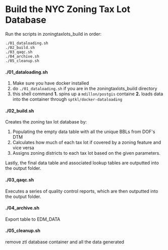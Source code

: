 # Build the NYC Zoning Tax Lot Database

Run the scripts in zoningtaxlots_build in order:
```
./01_dataloading.sh
./02_build.sh
./03_qaqc.sh
./04_archive.sh
./05_cleanup.sh
```

#### ./01_dataloading.sh
1. Make sure you have docker installed
2. do `./01_dataloading.sh` if you are in the zoningtaxlots_build directory
3. this shell command __1.__ spins up a `mdillon/postgis` containe __2.__ loads data into the container through `sptkl/docker-dataloading`

#### ./02_build.sh
Creates the zoning tax lot database by:
1. Populating the empty data table with all the unique BBLs from DOF's DTM
2. Calculates how much of each tax lot if covered by a zoning feature and vice versa
3. Assigns zoning districts to each tax lot based on the given parameters.

Lastly, the final data table and associated lookup tables are outputted into the output folder.

#### ./03_qaqc.sh
Executes a series of quality control reports, which are then outputted into the output folder.

#### ./04_archive.sh
Export table to EDM_DATA

#### ./05_cleanup.sh
remove ztl database container and all the data generated
